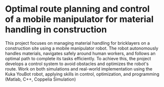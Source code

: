# Optimal route planning and control of a mobile manipulator for material handling in construction

This project focuses on managing material handling for bricklayers on a construction site using a mobile manipulator robot. 
The robot autonomously handles materials, navigates safely around human workers, and follows an optimal path to complete its tasks efficiently. 
To achieve this, the project develops a control system to avoid obstacles and optimizes the robot's route. Work on both simulations and real-world
implementation using the Kuka YouBot robot,
applying skills in control, optimization, and programming (Matlab, C++, Coppelia Simulation)



